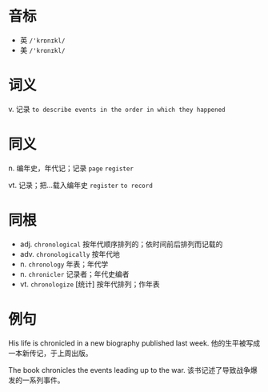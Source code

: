 # 音标

- 英 `/'krɒnɪkl/`
- 美 `/'krɑnɪkl/`

# 词义

v. 记录
`to describe events in the order in which they happened`

# 同义

n. 编年史，年代记；记录
`page` `register`

vt. 记录；把…载入编年史
`register` `to record`

# 同根

- adj. `chronological` 按年代顺序排列的；依时间前后排列而记载的
- adv. `chronologically` 按年代地
- n. `chronology` 年表；年代学
- n. `chronicler` 记录者；年代史编者
- vt. `chronologize` [统计] 按年代排列；作年表

# 例句

His life is chronicled in a new biography published last week.
他的生平被写成一本新传记，于上周出版。

The book chronicles the events leading up to the war.
该书记述了导致战争爆发的一系列事件。


